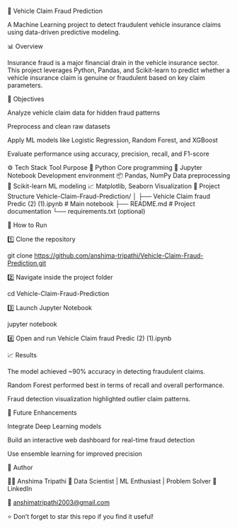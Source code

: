 🚗 Vehicle Claim Fraud Prediction

A Machine Learning project to detect fraudulent vehicle insurance claims using data-driven predictive modeling.

📊 Overview

Insurance fraud is a major financial drain in the vehicle insurance sector.
This project leverages Python, Pandas, and Scikit-learn to predict whether a vehicle insurance claim is genuine or fraudulent based on key claim parameters.

🧠 Objectives

Analyze vehicle claim data for hidden fraud patterns

Preprocess and clean raw datasets

Apply ML models like Logistic Regression, Random Forest, and XGBoost

Evaluate performance using accuracy, precision, recall, and F1-score

⚙️ Tech Stack
Tool	Purpose
🐍 Python	Core programming
📓 Jupyter Notebook	Development environment
📦 Pandas, NumPy	Data preprocessing
🤖 Scikit-learn	ML modeling
📈 Matplotlib, Seaborn	Visualization
📂 Project Structure
Vehicle-Claim-Fraud-Prediction/
│
├── Vehicle Claim fraud Predic (2) (1).ipynb   # Main notebook
├── README.md                                 # Project documentation
└── requirements.txt (optional)

🚀 How to Run

1️⃣ Clone the repository

git clone https://github.com/anshima-tripathi/Vehicle-Claim-Fraud-Prediction.git


2️⃣ Navigate inside the project folder

cd Vehicle-Claim-Fraud-Prediction


3️⃣ Launch Jupyter Notebook

jupyter notebook


4️⃣ Open and run
Vehicle Claim fraud Predic (2) (1).ipynb

📈 Results

The model achieved ~90% accuracy in detecting fraudulent claims.

Random Forest performed best in terms of recall and overall performance.

Fraud detection visualization highlighted outlier claim patterns.

🧾 Future Enhancements

Integrate Deep Learning models

Build an interactive web dashboard for real-time fraud detection

Use ensemble learning for improved precision

💼 Author

👩‍💻 Anshima Tripathi
📍 Data Scientist | ML Enthusiast | Problem Solver
🔗 LinkedIn

📧 anshimatripathi2003@gmail.com

⭐ Don’t forget to star this repo if you find it useful!